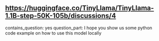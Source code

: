 ## https://huggingface.co/TinyLlama/TinyLlama-1.1B-step-50K-105b/discussions/4

contains_question: yes
question_part: I hope you show us some python code example on how to use this model locally